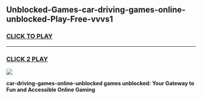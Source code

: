 
## Unblocked-Games-car-driving-games-online-unblocked-Play-Free-vvvs1
<h3>
<a href="https://premium76.site?title=car-driving-games-online-unblocked&ref=18A">CLICK TO PLAY</a></h3>
<hr>

<h3>
<a href="https://premium76.site?title=car-driving-games-online-unblocked&ref=18A">CLICK 2 PLAY</a>
  
</h3>

<a href="https://premium76.site?title=car-driving-games-online-unblocked&ref=18A"><img src="https://clearcache.store/games.png"></a>


**car-driving-games-online-unblocked games unblocked: Your Gateway to Fun and Accessible Online Gaming**

